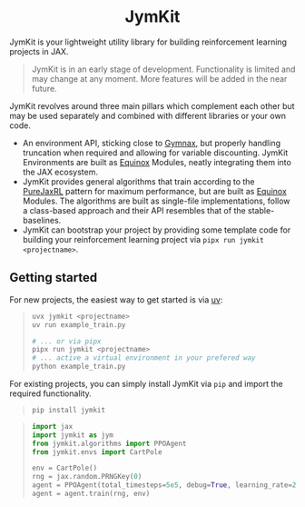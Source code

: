 
# <center>JymKit</center>

JymKit is your lightweight utility library for building reinforcement learning projects in JAX. 


> JymKit is in an early stage of development. Functionality is limited and may change at any moment. More features will be added in the near future.

JymKit revolves around three main pillars which complement each other but may be used separately and combined with different libraries or your own code.

- An environment API, sticking close to [Gymnax](https://github.com/RobertTLange/gymnax), but properly handling truncation when required and allowing for variable discounting. JymKit Environments are built as [Equinox](https://docs.kidger.site/equinox/) Modules, neatly integrating them into the JAX ecosystem.
- JymKit provides general algorithms that train according to the [PureJaxRL](https://github.com/luchris429/purejaxrl) pattern for maximum performance, but are built as [Equinox](https://docs.kidger.site/equinox/) Modules. The algorithms are built as single-file implementations, follow a class-based approach and their API resembles that of the stable-baselines.
- JymKit can bootstrap your project by providing some template code for building your reinforcement learning project via `pipx run jymkit <projectname>`.

## Getting started

For new projects, the easiest way to get started is via [uv](https://docs.astral.sh/uv/getting-started/installation/):

> ```bash
> uvx jymkit <projectname>
> uv run example_train.py
> 
> # ... or via pipx
> pipx run jymkit <projectname>
> # ... active a virtual environment in your prefered way
> python example_train.py
> ```

For existing projects, you can simply install JymKit via `pip` and import the required functionality.

> ```bash
> pip install jymkit
> ```

> ```python
> import jax
> import jymkit as jym
> from jymkit.algorithms import PPOAgent
> from jymkit.envs import CartPole
> 
> env = CartPole()
> rng = jax.random.PRNGKey(0)
> agent = PPOAgent(total_timesteps=5e5, debug=True, learning_rate=2.5e-3)
> agent = agent.train(rng, env)
> ```
